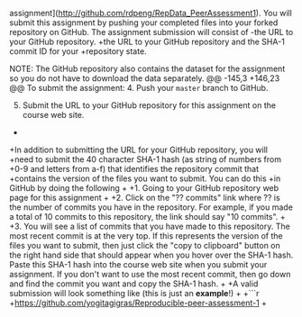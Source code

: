 assignment](http://github.com/rdpeng/RepData_PeerAssessment1). You
 will submit this assignment by pushing your completed files into your
 forked repository on GitHub. The assignment submission will consist of
-the URL to your GitHub repository.
+the URL to your GitHub repository and the SHA-1 commit ID for your
+repository state.
 
 NOTE: The GitHub repository also contains the dataset for the
 assignment so you do not have to download the data separately.
 @@ -145,3 +146,23 @@ To submit the assignment:
 4. Push your `master` branch to GitHub.
 
 5. Submit the URL to your GitHub repository for this assignment on the course web site.
+
+In addition to submitting the URL for your GitHub repository, you will
+need to submit the 40 character SHA-1 hash (as string of numbers from
+0-9 and letters from a-f) that identifies the repository commit that
+contains the version of the files you want to submit. You can do this
+in GitHub by doing the following
+
+1. Going to your GitHub repository web page for this assignment
+
+2. Click on the "?? commits" link where ?? is the number of commits you have in the repository. For example, if you made a total of 10 commits to this repository, the link should say "10 commits".
+
+3. You will see a list of commits that you have made to this repository. The most recent commit is at the very top. If this represents the version of the files you want to submit, then just click the "copy to clipboard" button on the right hand side that should appear when you hover over the SHA-1 hash. Paste this SHA-1 hash into the course web site when you submit your assignment. If you don't want to use the most recent commit, then go down and find the commit you want and copy the SHA-1 hash.
+
+A valid submission will look something like (this is just an **example**!)
+
+```r
+https://github.com/yogitagigras/Reproducible-peer-assessment-1
+
